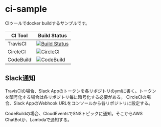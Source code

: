 # ci-sample

CIツールでdocker buildするサンプルです。

| CI Tool   | Build Status |
|-----------|--------------|
| TravisCI  | [![Build Status](https://travis-ci.com/sotoiwa/ci-sample.svg?branch=master)](https://travis-ci.com/sotoiwa/ci-sample) |
| CircleCI  | [![CircleCI](https://circleci.com/gh/sotoiwa/ci-sample.svg?style=svg)](https://circleci.com/gh/sotoiwa/ci-sample) |
| CodeBuild | ![CodeBuild](https://codebuild.ap-northeast-1.amazonaws.com/badges?uuid=eyJlbmNyeXB0ZWREYXRhIjoiOVAraGVpRlIrTGxYUUZnQy9qSzFtUFFTdVViNm5JOHlvS3hQb3Z2TXVvUWtZRWNrNWZveVF0YXphK2N2ajZWSDg1ZVIxbTAzUVR1dTJ1MEdpeWFwdTNzPSIsIml2UGFyYW1ldGVyU3BlYyI6Im9pSVJBQ3l5RmYxR1VpSE4iLCJtYXRlcmlhbFNldFNlcmlhbCI6MX0%3D&branch=master) |

## Slack通知

TravisCIの場合、Slack Appのトークンを各リポジトリのymlに書く。トークンを暗号化する場合は各リポジトリ毎に暗号化する必要がある。
CircleCIの場合、Slack AppのWebhook URLをコンソールから各リポジトリに設定する。

CodeBuildの場合、CloudEventsでSNSトピックに通知。そこからAWS ChatBotか、Lambdaで通知する。
